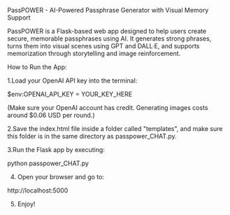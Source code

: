 PassPOWER - AI-Powered Passphrase Generator with Visual Memory Support

PassPOWER is a Flask-based web app designed to help users create secure, memorable passphrases using AI. It generates strong phrases, turns them into visual scenes using GPT and DALL·E, and supports memorization through storytelling and image reinforcement.

How to Run the App:

1.Load your OpenAI API key into the terminal:

$env:OPENAI_API_KEY = YOUR_KEY_HERE

(Make sure your OpenAI account has credit. Generating images costs around $0.06 USD per round.)

2.Save the index.html file inside a folder called "templates", and make sure this folder is in the same directory as passpower_CHAT.py.

3.Run the Flask app by executing:

python passpower_CHAT.py

4. Open your browser and go to:
   
http://localhost:5000

5. Enjoy!
